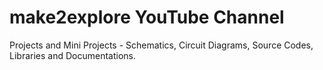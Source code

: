 # make2explore YouTube Channel
Projects and Mini Projects -  Schematics, Circuit Diagrams, Source Codes, Libraries and Documentations.
